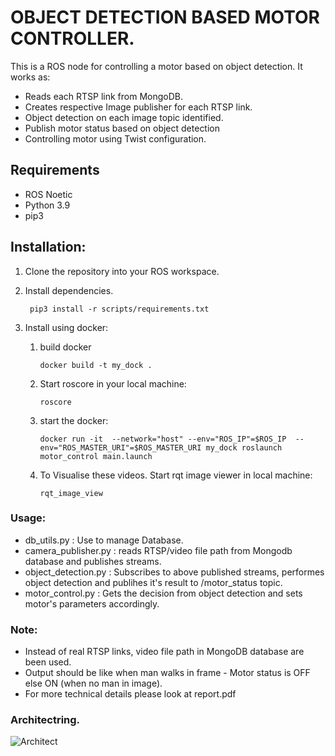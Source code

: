 # OBJECT DETECTION BASED MOTOR CONTROLLER.

This is a ROS node for controlling a motor based on object detection. It works as:
 - Reads each RTSP link from MongoDB.
 - Creates respective Image publisher for each RTSP link.
 - Object detection on each image topic identified.
 - Publish motor status based on object detection
 - Controlling motor using Twist configuration.
 
## Requirements
   - ROS Noetic 
   - Python 3.9
   - pip3

## Installation:
1. Clone the repository into your ROS workspace.


3. Install dependencies.
 

        pip3 install -r scripts/requirements.txt

4. Install using docker:
   1. build docker
   
          docker build -t my_dock .
          
   2. Start roscore in your local machine:
   
          roscore
          
   
   3. start the docker:

          docker run -it  --network="host" --env="ROS_IP"=$ROS_IP  --env="ROS_MASTER_URI"=$ROS_MASTER_URI my_dock roslaunch motor_control main.launch

   4. To Visualise these videos. Start rqt image viewer in local machine:
   
          rqt_image_view 

### Usage:

- db_utils.py :  Use to manage Database. 
- camera_publisher.py : reads RTSP/video file path from Mongodb database and publishes streams.
- object_detection.py : Subscribes to above published streams, performes object detection and publihes it's result to /motor_status topic.
- motor_control.py : Gets the decision from object detection and sets motor's parameters accordingly.
 
 
 ### Note:
 - Instead of real RTSP links, video file path in MongoDB database are been used.
 - Output should be like when man walks in frame - Motor status is OFF else ON (when no man in image).
 - For more technical details please look at report.pdf


 ### Architectring.
 
![Architect](https://raw.githubusercontent.com/username/repository/main/my_image.png)   
